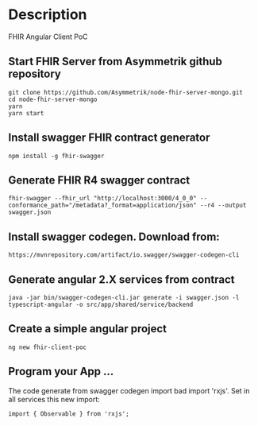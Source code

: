 # Description
FHIR Angular Client PoC

## Start FHIR Server from Asymmetrik github repository
```shell
git clone https://github.com/Asymmetrik/node-fhir-server-mongo.git
cd node-fhir-server-mongo
yarn
yarn start
```

## Install swagger FHIR contract generator
```shell
npm install -g fhir-swagger
```

## Generate FHIR R4 swagger contract
```shell
fhir-swagger --fhir_url "http://localhost:3000/4_0_0" --conformance_path="/metadata?_format=application/json" --r4 --output swagger.json
```

## Install swagger codegen. Download from:
```shell
https://mvnrepository.com/artifact/io.swagger/swagger-codegen-cli
```

## Generate angular 2.X services from contract
```shell
java -jar bin/swagger-codegen-cli.jar generate -i swagger.json -l typescript-angular -o src/app/shared/service/backend
```

## Create a simple angular project
```shell
ng new fhir-client-poc
```

## Program your App ...
The code generate from swagger codegen import bad import 'rxjs'. Set in all services this new import:

```shell
import { Observable } from 'rxjs';
```
